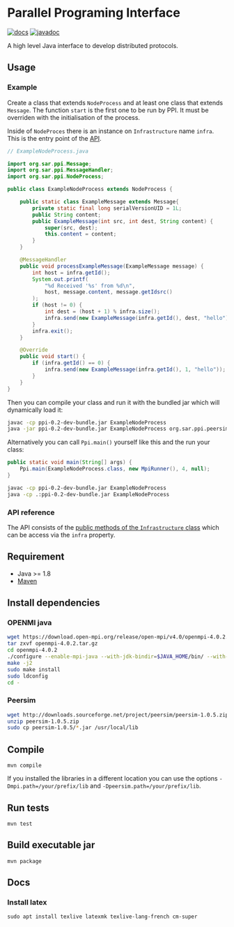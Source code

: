 # Parallel Programing Interface

[![docs][docsbadge]][docsworkflow] [![javadoc][javadocbadge]][javadocurl]

A high level Java interface to develop distributed protocols.

## Usage

### Example

Create a class that extends `NodeProcess` and at least one class that extends
`Message`. The function `start` is the first one to be run by PPI. It must be
overriden with the initialisation of the process.

Inside of `NodeProces` there is an instance on `Infrastructure` name `infra`.
This is the entry point of the [API](#api-reference).

```java
// ExampleNodeProcess.java

import org.sar.ppi.Message;
import org.sar.ppi.MessageHandler;
import org.sar.ppi.NodeProcess;

public class ExampleNodeProcess extends NodeProcess {

	public static class ExampleMessage extends Message{
		private static final long serialVersionUID = 1L;
		public String content;
		public ExampleMessage(int src, int dest, String content) {
			super(src, dest);
			this.content = content;
		}
	}

	@MessageHandler
	public void processExampleMessage(ExampleMessage message) {
		int host = infra.getId();
		System.out.printf(
			"%d Received '%s' from %d\n",
			host, message.content, message.getIdsrc()
		);
		if (host != 0) {
			int dest = (host + 1) % infra.size();
			infra.send(new ExampleMessage(infra.getId(), dest, "hello"));
		}
		infra.exit();
	}

	@Override
	public void start() {
		if (infra.getId() == 0) {
			infra.send(new ExampleMessage(infra.getId(), 1, "hello"));
		}
	}
}
```

Then you can compile your class and run it with the bundled jar which will
dynamically load it:

```bash
javac -cp ppi-0.2-dev-bundle.jar ExampleNodeProcess
java -jar ppi-0.2-dev-bundle.jar ExampleNodeProcess org.sar.ppi.peersim.PeerSimRunner 4
```

Alternatively you can call `Ppi.main()` yourself like this and the run your class:

```java
public static void main(String[] args) {
	Ppi.main(ExampleNodeProcess.class, new MpiRunner(), 4, null);
}
```

```bash
javac -cp ppi-0.2-dev-bundle.jar ExampleNodeProcess
java -cp .:ppi-0.2-dev-bundle.jar ExampleNodeProcess
```

### API reference

The API consists of the [public methods of the `Infrastructure` class](https://atlaoui.github.io/ParallelProgramingInterface/org/sar/ppi/Infrastructure.html)
which can be access via the `infra` property.

## Requirement

- Java >= 1.8
- [Maven](https://maven.apache.org/)

## Install dependencies

### OPENMI java

```bash
wget https://download.open-mpi.org/release/open-mpi/v4.0/openmpi-4.0.2.tar.gz
tar zxvf openmpi-4.0.2.tar.gz
cd openmpi-4.0.2
./configure --enable-mpi-java --with-jdk-bindir=$JAVA_HOME/bin/ --with-jdk-headers=$JAVA_HOME/include
make -j2
sudo make install
sudo ldconfig
cd -
```

### Peersim

```bash
wget http://downloads.sourceforge.net/project/peersim/peersim-1.0.5.zip
unzip peersim-1.0.5.zip
sudo cp peersim-1.0.5/*.jar /usr/local/lib
```

## Compile

    mvn compile

If you installed the libraries in a different location you can use the options
`-Dmpi.path=/your/prefix/lib` and `-Dpeersim.path=/your/prefix/lib`.

## Run tests

    mvn test

## Build executable jar

    mvn package

## Docs

### Install latex

    sudo apt install texlive latexmk texlive-lang-french cm-super

[docsbadge]: https://github.com/Atlaoui/ParallelProgramingInterface/workflows/docs/badge.svg
[docsworkflow]: https://github.com/Atlaoui/ParallelProgramingInterface/actions?query=workflow%3Adocs+branch%3Amaster
[javadocbadge]: https://img.shields.io/github/deployments/Atlaoui/ParallelProgramingInterface/github-pages?label=javadoc
[javadocurl]: https://atlaoui.github.io/ParallelProgramingInterface